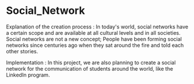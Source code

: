 # Social_Network
Explanation of the creation process :
In today's world, social networks have a certain scope and are available at all cultural levels and in all societies. Social networks are not a new concept; People have been forming social networks since centuries
ago when they sat around the fire and told each other stories.

Implementation :
In this project, we are also planning to create a social network for the communication of students around the world, like the LinkedIn program.
